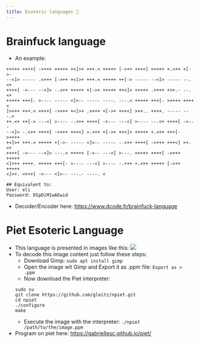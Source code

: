 ```yaml
---
title: Esoteric languages 💢
---
```


# Brainfuck language

- An example:

```brainfuck
+++++ ++++[ ->+++ +++++ +<]>+ +++.< +++++ [->++ +++<] >++++ +.<++ +[->-
--<]> ----- .<+++ [->++ +<]>+ +++.< +++++ ++[-> ----- --<]> ----- --.<+
++++[ ->--- --<]> -.<++ +++++ +[->+ +++++ ++<]> +++++ .++++ +++.- --.<+
+++++ +++[- >---- ----- <]>-- ----- ----. ---.< +++++ +++[- >++++ ++++<
]>+++ +++.< ++++[ ->+++ +<]>+ .<+++ +[->+ +++<] >++.. ++++. ----- ---.+
++.<+ ++[-> ---<] >---- -.<++ ++++[ ->--- ---<] >---- --.<+ ++++[ ->---
--<]> -.<++ ++++[ ->+++ +++<] >.<++ +[->+ ++<]> +++++ +.<++ +++[- >++++
+<]>+ +++.< +++++ +[->- ----- <]>-- ----- -.<++ ++++[ ->+++ +++<] >+.<+
++++[ ->--- --<]> ---.< +++++ [->-- ---<] >---. <++++ ++++[ ->+++ +++++
<]>++ ++++. <++++ +++[- >---- ---<] >---- -.+++ +.<++ +++++ [->++ +++++
<]>+. <+++[ ->--- <]>-- ---.- ----. <

## Equivalent to:
User: eli
Password: DSpDiM1wAEwid
```

- Decoder/Encoder here: https://www.dcode.fr/brainfuck-language

# Piet Esoteric Language

- This language is presented in images like this:
  ![](PI3T.png)
- To decode this image content just follow these steps:
  - Download Gimp: `sudo apt install gimp`
  - Open the image wit Gimp and Export it as .ppm file: `Export as > .ppm`
  - Now download the Piet interpreter:
  ```shell
  sudo su
  git clone https://github.com/gleitz/npiet.git
  cd npiet
  ./configure
  make
  ```
  - Execute the image with the interpreter: `./npiet /path/to/the/image.ppm`
- Program on piet here: https://gabriellesc.github.io/piet/
